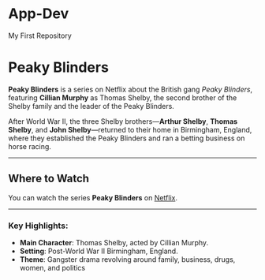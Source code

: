 # App-Dev
My First Repository

# Peaky Blinders

**Peaky Blinders** is a series on Netflix about the British gang *Peaky Blinders*, featuring **Cillian Murphy** as Thomas Shelby, the second brother of the Shelby family and the leader of the Peaky Blinders. 

After World War II, the three Shelby brothers—**Arthur Shelby**, **Thomas Shelby**, and **John Shelby**—returned to their home in Birmingham, England, where they established the Peaky Blinders and ran a betting business on horse racing.

---

## Where to Watch
You can watch the series **Peaky Blinders** on [Netflix](https://www.netflix.com/title/80002479).

---

### Key Highlights:
- **Main Character**: Thomas Shelby, acted by Cillian Murphy.
- **Setting**: Post-World War II Birmingham, England.
- **Theme**: Gangster drama revolving around family, business, drugs, women, and politics

